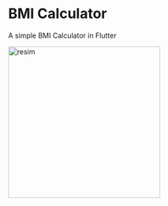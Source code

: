 # BMI Calculator

A simple BMI Calculator in Flutter

<img width="308" alt="resim" src="https://user-images.githubusercontent.com/36234545/164448823-1970174c-d815-47fb-9392-aa493e497987.png">

